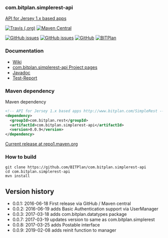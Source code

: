 ### com.bitplan.simplerest-api
[API for Jersey 1.x based apps](http://www.bitplan.com/SimpleRest)

[![Travis (.org)](https://img.shields.io/travis/BITPlan/com.bitplan.simplerest-api.svg)](https://travis-ci.org/BITPlan/com.bitplan.simplerest-api)
[![Maven Central](https://img.shields.io/maven-central/v/com.bitplan.rest/com.bitplan.simplerest-api.svg)](https://search.maven.org/artifact/com.bitplan.rest/com.bitplan.simplerest-api/0.0.9/jar)

[![GitHub issues](https://img.shields.io/github/issues/BITPlan/com.bitplan.simplerest-api.svg)](https://github.com/BITPlan/com.bitplan.simplerest-api/issues)
[![GitHub issues](https://img.shields.io/github/issues-closed/BITPlan/com.bitplan.simplerest-api.svg)](https://github.com/BITPlan/com.bitplan.simplerest-api/issues/?q=is%3Aissue+is%3Aclosed)
[![GitHub](https://img.shields.io/github/license/BITPlan/com.bitplan.simplerest-api.svg)](https://www.apache.org/licenses/LICENSE-2.0)
[![BITPlan](http://wiki.bitplan.com/images/wiki/thumb/3/38/BITPlanLogoFontLessTransparent.png/198px-BITPlanLogoFontLessTransparent.png)](http://www.bitplan.com)

### Documentation
* [Wiki](http://www.bitplan.com/SimpleRest)
* [com.bitplan.simplerest-api Project pages](https://BITPlan.github.io/com.bitplan.simplerest-api)
* [Javadoc](https://BITPlan.github.io/com.bitplan.simplerest-api/apidocs/index.html)
* [Test-Report](https://BITPlan.github.io/com.bitplan.simplerest-api/surefire-report.html)
### Maven dependency

Maven dependency
```xml
<!-- API for Jersey 1.x based apps http://www.bitplan.com/SimpleRest -->
<dependency>
  <groupId>com.bitplan.rest</groupId>
  <artifactId>com.bitplan.simplerest-api</artifactId>
  <version>0.0.9</version>
</dependency>
```

[Current release at repo1.maven.org](https://repo1.maven.org/maven2/com/bitplan/rest/com.bitplan.simplerest-api/0.0.9/)

### How to build
```
git clone https://github.com/BITPlan/com.bitplan.simplerest-api
cd com.bitplan.simplerest-api
mvn install
```
## Version history
* 0.0.1: 2016-06-18 First release via GitHub / Maven central
* 0.0.2: 2016-06-19 adds Basic Authentication support via UserManager
* 0.0.3: 2017-03-18 adds com.bitplan.datatypes package
* 0.0.7: 2017-03-19 updates version to same as com.bitplan.simplerest
* 0.0.8: 2017-03-25 adds Postable interface
* 0.0.9: 2019-02-08 adds reinit function to manager
